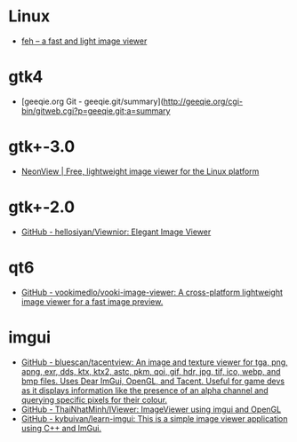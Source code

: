 # Linux
- [feh – a fast and light image viewer](https://feh.finalrewind.org/)

# gtk4
- [geeqie.org Git - geeqie.git/summary](http://geeqie.org/cgi-bin/gitweb.cgi?p=geeqie.git;a=summary

# gtk+-3.0
- [NeonView | Free, lightweight image viewer for the Linux platform](http://www.tuxarena.com/neonview/)

# gtk+-2.0
- [GitHub - hellosiyan/Viewnior: Elegant Image Viewer](https://github.com/hellosiyan/Viewnior)

# qt6
- [GitHub - vookimedlo/vooki-image-viewer: A cross-platform lightweight image viewer for a fast image preview.](https://github.com/vookimedlo/vooki-image-viewer)

# imgui
- [GitHub - bluescan/tacentview: An image and texture viewer for tga, png, apng, exr, dds, ktx, ktx2, astc, pkm, qoi, gif, hdr, jpg, tif, ico, webp, and bmp files. Uses Dear ImGui, OpenGL, and Tacent. Useful for game devs as it displays information like the presence of an alpha channel and querying specific pixels for their colour.](https://github.com/bluescan/tacentview)
- [GitHub - ThaiNhatMinh/IViewer: ImageViewer using imgui and OpenGL](https://github.com/ThaiNhatMinh/IViewer)
- [GitHub - kybuivan/learn-imgui: This is a simple image viewer application using C++ and ImGui.](https://github.com/kybuivan/learn-imgui)

